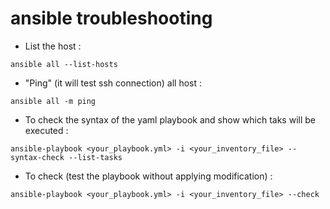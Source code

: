 # ansible troubleshooting

- List the host :
```
ansible all --list-hosts
```

- "Ping" (it will test ssh connection) all host :
```
ansible all -m ping
```

- To check the syntax of the yaml playbook and show which taks will be executed :
```
ansible-playbook <your_playbook.yml> -i <your_inventory_file> --syntax-check --list-tasks
```

- To check (test the playbook without applying modification) :
```
ansible-playbook <your_playbook.yml> -i <your_inventory_file> --check
```